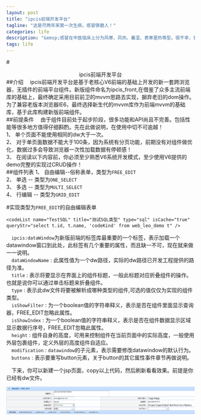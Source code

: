 ```yaml
---
layout: post
title: "ipcis前端开发平台"
tagline: "这是尽两年来第一次生病，感冒够磨人！"
categories: life
description: "&emsp;感冒在中医临床上分为风寒、风热、暑湿、表寒里热等型。很不幸，我属于表寒里热型，伴有重度头疼及手脚肿疼。"
tags: life 
---
```


#<center>ipcis前端开发平台</center>
##介绍
&emsp;ipcis前端开发平台是基于老核心V6前端的基础上开发的新一套跨浏览器，无插件的前端平台组件。新版组件命名为ipcis_front,在借鉴了众多主流前端库的基础上，最终确定采用目前前卫的mvvm思路去实现，摒弃老旧的dom操作。为了兼容老版本浏览器IE6，最终选择新生代的mvvm库作为前端mvvm的基础库，基于此库构建新版前端组件。  
##前提条件
&emsp;由于组件目前处于起步阶段，很多功能和API尚且不完善。包括性能等很多地方值得仔细斟酌。先在此做说明，在使用中切不可逾越！    
1、 单个页面不能使用相同的dw大于一次。  
2、 对于单页面数据不能大于100条，因为系统有分页功能，前期没有对组件做优化，数据过多会导致浏览器一次性加载数据有停顿感！   
3、 在阅读以下内容前，你必须至少熟悉V6系统开发模式，至少使用V6提供的demo完整的实现过CRUD操作！  
##组件列表
1、 自由编辑--俗称表单，类型为`FREE_EDIT`  
2、 单选    -- 类型为`ONE_SELECT`  
3、 多选    -- 类型为`MULTI_SELECT`   
4、 行编辑  -- 类型为`GRID_EDIT`     

#实现类型为`FREE_EDIT`的自由编辑表单
    
    <codeList name="TestSQL" title="测试SQL类型" type="sql" isCache="true" queryStr="select t.id, t.name, 'codeKind' from web_leo_demo t" />


&emsp;`ipcis:dataWindow`为新版前端的标签库最重要的一个标签，表示加载一个datawindow窗口到此处，此标签有几个重要的属性，而且缺一不可，现在就来做一一说明。   
&emsp;`dataWindowName` : 此属性值为一个dw路径，实际的dw路径已开发工程提供的路径为准。  
&emsp;`title` : 表示将要显示在界面上的组件标题，一般此标题对应折叠组件的操作。也就是说你可以通过单击标题来折叠组件。  
&emsp;`type` : 表示此dw文件将要被解析成哪种类型的组件,可选的值仅仅为实现的组件类型。   
&emsp;`isShowFilter` : 为一个boolean值的字符串释义，表示是否在组件里面显示查询器，FREE_EDIT忽略此属性。    
&emsp;`isShowIndex` : 为一个boolean值的字符串释义，表示是否在组件数据显示区域显示数据行序号，FREE_EDIT忽略此属性。  
&emsp;`height` : 组件自身的高度，可用来控制组件在当前页面中的实际高度，一般使用外层包裹组件，定义外层的高度组件自适应。  
&emsp;`modification` : `datawindow`的子元素，表示需要修改datawindow的默认行为。   
&emsp;`buttons` : 表示要重写button元素，关于button的其它属性事件章节再做说明。  

&emsp;下来，你可以新建一个jsp页面，copy以上代码，然后刷新看看效果。前提是你已经有dw文件。  

![显示效果](/static/img/20140319001.png)  
